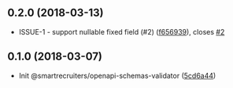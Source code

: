 <a name="0.2.0"></a>
## 0.2.0 (2018-03-13)

* ISSUE-1 - support nullable fixed field (#2) ([f656939](https://github.com/smartrecruiters/openapi-schemas-validator/commit/f656939)), closes [#2](https://github.com/smartrecruiters/openapi-schemas-validator/issues/2)



<a name="0.1.0"></a>
## 0.1.0 (2018-03-07)

* Init @smartrecruiters/openapi-schemas-validator ([5cd6a44](https://github.com/smartrecruiters/openapi-schemas-validator/commit/5cd6a44))




